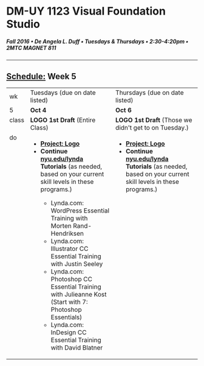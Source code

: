 # DM-UY 1123 Visual Foundation Studio
##### Fall 2016 • De Angela L. Duff • Tuesdays & Thursdays • 2:30-4:20pm • 2MTC MAGNET 811 
---
## [Schedule:](dm1123_schedule_overview.md) Week 5

<table>
<tr>
<td>wk</td>
<td>Tuesdays (due on date listed)</td>
<td>Thursdays (due on date listed)</td>
</tr>
<tr>
  <td valign="top">5</td>
  <td><strong>Oct 4</strong></td>
  <td><strong>Oct 6</strong></td>
</tr>
<tr>
  <td valign="top" width="4%">class</td>
  <td valign="top" width="48%"><strong>LOGO 1st Draft</strong> (Entire Class)</td>
  <td valign="top" width="48%"><strong>LOGO 1st Draft</strong> (Those we didn't get to on Tuesday.)</td>
</tr>

<!-- do -->
<tr>
  <td valign="top">do</td>
  
<td valign="top">
  <ul>
  <li><strong><a href="dm1123vfs_projects_logo.md">Project: Logo</a></strong></li>
  <li><strong> Continue <a href="http://nyu.edu/lynda" target="_blank">nyu.edu/lynda</a> Tutorials</strong> (as needed, based on your current skill levels in these programs.)</li>
  <ul>
  <li>Lynda.com: WordPress Essential Training with Morten Rand-Hendriksen</li>
  <li>Lynda.com: Illustrator CC Essential Training with Justin Seeley</li>
  <li>Lynda.com: Photoshop CC Essential Training with Julieanne Kost (Start with 7: Photoshop Essentials)</li>
  <li>Lynda.com: InDesign CC Essential Training with David Blatner</li>
  </ul></ul></td>

<td valign="top">
  <ul>

  <li><strong><a href="dm1123vfs_projects_logo.md">Project: Logo</a></strong></li>

  <li><strong>Continue <a href="http://nyu.edu/lynda">nyu.edu/lynda</a> Tutorials</strong> (as needed, based on your current skill levels in these programs.)</li>
  </ul></td>
</tr>
</table>



